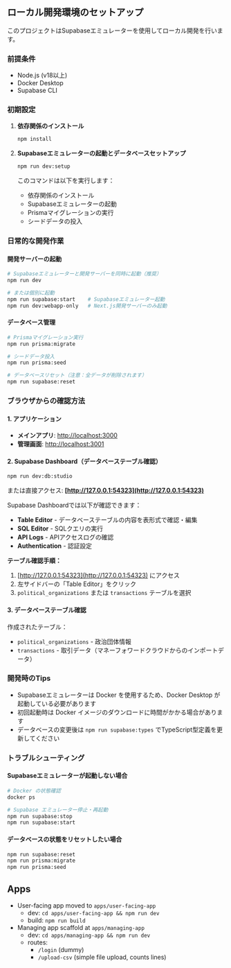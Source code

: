 ## ローカル開発環境のセットアップ

このプロジェクトはSupabaseエミュレーターを使用してローカル開発を行います。

### 前提条件

- Node.js (v18以上)
- Docker Desktop
- Supabase CLI

### 初期設定

1. **依存関係のインストール**
   ```bash
   npm install
   ```

2. **Supabaseエミュレーターの起動とデータベースセットアップ**
   ```bash
   npm run dev:setup
   ```

   このコマンドは以下を実行します：
   - 依存関係のインストール
   - Supabaseエミュレーターの起動
   - Prismaマイグレーションの実行
   - シードデータの投入

### 日常的な開発作業

#### 開発サーバーの起動

```bash
# Supabaseエミュレーターと開発サーバーを同時に起動（推奨）
npm run dev

# または個別に起動
npm run supabase:start    # Supabaseエミュレーター起動
npm run dev:webapp-only   # Next.js開発サーバーのみ起動
```

#### データベース管理

```bash
# Prismaマイグレーション実行
npm run prisma:migrate

# シードデータ投入
npm run prisma:seed

# データベースリセット（注意：全データが削除されます）
npm run supabase:reset
```

### ブラウザからの確認方法

#### 1. アプリケーション
- **メインアプリ**: [http://localhost:3000](http://localhost:3000)
- **管理画面**: [http://localhost:3001](http://localhost:3001)

#### 2. Supabase Dashboard（データベーステーブル確認）
```bash
npm run dev:db:studio
```
または直接アクセス: **[http://127.0.0.1:54323](http://127.0.0.1:54323)**

Supabase Dashboardでは以下が確認できます：
- **Table Editor** - データベーステーブルの内容を表形式で確認・編集
- **SQL Editor** - SQLクエリの実行
- **API Logs** - APIアクセスログの確認
- **Authentication** - 認証設定

**テーブル確認手順：**
1. [http://127.0.0.1:54323](http://127.0.0.1:54323) にアクセス
2. 左サイドバーの「Table Editor」をクリック
3. `political_organizations` または `transactions` テーブルを選択

#### 3. データベーステーブル確認

作成されたテーブル：
- `political_organizations` - 政治団体情報
- `transactions` - 取引データ（マネーフォワードクラウドからのインポートデータ）

### 開発時のTips

- Supabaseエミュレーターは Docker を使用するため、Docker Desktop が起動している必要があります
- 初回起動時は Docker イメージのダウンロードに時間がかかる場合があります
- データベースの変更後は `npm run supabase:types` でTypeScript型定義を更新してください

### トラブルシューティング

#### Supabaseエミュレーターが起動しない場合
```bash
# Docker の状態確認
docker ps

# Supabase エミュレーター停止・再起動
npm run supabase:stop
npm run supabase:start
```

#### データベースの状態をリセットしたい場合
```bash
npm run supabase:reset
npm run prisma:migrate
npm run prisma:seed
```

## Apps

- User-facing app moved to `apps/user-facing-app`
  - dev: `cd apps/user-facing-app && npm run dev`
  - build: `npm run build`
- Managing app scaffold at `apps/managing-app`
  - dev: `cd apps/managing-app && npm run dev`
  - routes:
    - `/login` (dummy)
    - `/upload-csv` (simple file upload, counts lines)
